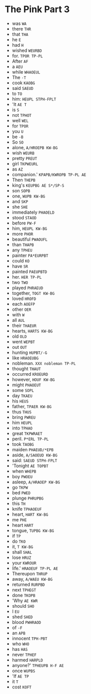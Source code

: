 # The Pink Part 3

* was `WA`
* there `THR`
* that `THA`
* he `E`
* had `H`
* wished `WEURBD`
* for. `TPOR TP-PL`
* After `AF`
* a `AEU`
* while `WHAOEUL`
* The `-T`
* cook `KAOBG`
* said `SAEUD`
* to `TO`
* him: `HEUPL STPH-FPLT`
* 'It `AE T`
* is `S`
* not `TPHOT`
* well `WEL`
* for `TPOR`
* you `U`
* be `-B`
* So `SO`
* alone, `A/HROEPB KW-BG`
* wish `WEURB`
* pretty `PREUT`
* girl `TKPWEURL`
* as `AZ`
* companion.' `KPAPB/KWROPB TP-PL AE`
* Then `THEPB`
* king's `KEUPBG AE S*/SP-S`
* son `SOPB`
* one, `WUPB KW-BG`
* and `SKP`
* she `SHE`
* immediately `PHAOELD`
* stood `STAOD`
* before `PW-F`
* him, `HEUPL KW-BG`
* more `PHOR`
* beautiful `PWAOUFL`
* than `THAPB`
* any `TPHEU`
* painter `PA*EURPBT`
* could `KO`
* have `SR`
* painted `PAEUPBTD`
* her. `HER TP-PL`
* two `TWO`
* played `PHRAEUD`
* together, `TOGT KW-BG`
* loved `HROFD`
* each `AOEFP`
* other `OER`
* with `W`
* all `AUL`
* their `THAEUR`
* hearts, `HARTS KW-BG`
* old `OLD`
* went `WEPBT`
* out `OUT`
* hunting `HUPBT/-G`
* like `HRAOEUBG`
* nobleman. `XXX nobleman TP-PL`
* thought `THAUT`
* occurred `KROEURD`
* however, `HOUF KW-BG`
* might `PHAOEUT`
* some `SOPL`
* day `TKAEU`
* his `HEUS`
* father, `TPAER KW-BG`
* thus `THUS`
* bring `PWREU`
* him `HEUPL`
* into `TPHAO`
* great `TKPWRAET`
* peril. `P*ERL TP-PL`
* took `TAOBG`
* maiden `PHAEUD/*EPB`
* aside, `A/SAOEUD KW-BG`
* said: `SAEUD STPH-FPLT`
* 'Tonight `AE TOPBT`
* when `WHEPB`
* boy `PWOEU`
* asleep, `A/HRAOEP KW-BG`
* go `TKPW`
* bed `PWED`
* plunge `PHRUPBG`
* this `TH`
* knife `TPHAOEUF`
* heart, `HART KW-BG`
* me `PHE`
* heart `HART`
* tongue, `TUPBG KW-BG`
* if `TP`
* do `TKO`
* it, `T KW-BG`
* shall `SHAL`
* lose `HRUZ`
* your `KWROUR`
* life.' `HRAOEUF TP-PL AE`
* Thereupon `THRUP`
* away, `A/WAEU KW-BG`
* returned `RURPBD`
* next `TPHEGT`
* done `TKOPB`
* 'Why `AE KWR`
* should `SHO`
* I `EU`
* shed `SHED`
* blood `PWHRAOD`
* of `-F`
* an `APB`
* innocent `TPH-PBT`
* who `WHO`
* has `HAS`
* never `TPHEF`
* harmed `HARPLD`
* anyone?' `TPHEUPB H-F AE`
* once `WUPBS`
* 'If `AE TP`
* it `T`
* cost `KOFT`

